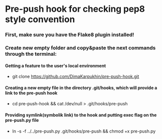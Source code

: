 # Pre-push hook for checking pep8 style convention
### First, make sure you have the Flake8 plugin installed!
### Create new empty folder and copy&paste the next commands through the terminal:
#### Getting a feature to the user's local environment
 * git clone https://github.com/DimaKarpukhin/pre-push-hook.git
#### Creating a new empty file in the directory .git/hooks, which will provide a link to the pre-push hook
 * cd pre-push-hook && cat /dev/null > .git/hooks/pre-push
#### Providing symlink(symbolik link) to the hook and putting exec flag on the pre-push.py file 
 * ln -s -f ../../pre-push.py .git/hooks/pre-push && chmod +x pre-push.py
